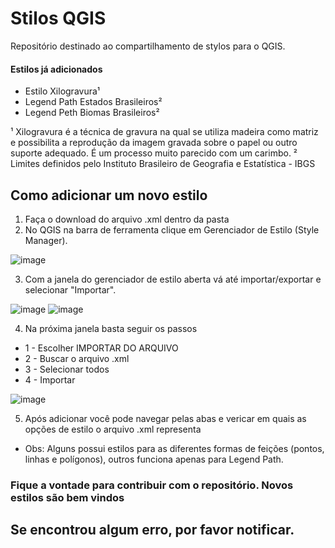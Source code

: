# Stilos QGIS

Repositório destinado ao compartilhamento de stylos para o QGIS. 

#### Estilos já adicionados
 - Estilo Xilogravura¹
 - Legend Path Estados Brasileiros²
 - Legend Peth Biomas Brasileiros²




¹ Xilogravura é a técnica de gravura na qual se utiliza madeira como matriz e possibilita a reprodução da imagem gravada sobre o papel ou outro suporte adequado. É um processo muito parecido com um carimbo.
² Limites definidos pelo Instituto Brasileiro de Geografia e Estatística - IBGS


## Como adicionar um novo estilo

1. Faça o download do arquivo .xml dentro da pasta
2. No QGIS na barra de ferramenta clique em Gerenciador de Estilo (Style Manager).

![image](https://user-images.githubusercontent.com/27819904/123563298-5bc49280-d78a-11eb-8b8e-949dd023d649.png)

3. Com a janela do gerenciador de estilo aberta vá até importar/exportar e selecionar "Importar".

![image](https://user-images.githubusercontent.com/27819904/123563404-d7264400-d78a-11eb-81ff-82e4a157effe.png)         ![image](https://user-images.githubusercontent.com/27819904/123563474-2e2c1900-d78b-11eb-9545-f9e23ee362fd.png)

4. Na próxima janela basta seguir os passos

-   1 - Escolher IMPORTAR DO ARQUIVO
-   2 - Buscar o arquivo .xml
-   3 - Selecionar todos
-   4 - Importar


![image](https://user-images.githubusercontent.com/27819904/123563774-d9899d80-d78c-11eb-89bd-f0bade5a0934.png)

5. Após adicionar você pode navegar pelas abas e vericar em quais as opções de estilo o arquivo .xml representa
- Obs: Alguns possui estilos para as diferentes formas de feições (pontos, linhas e polígonos), outros funciona apenas para Legend Path.

### Fique a vontade para contribuir com o repositório. Novos estilos são bem vindos

## Se encontrou algum erro, por favor notificar. 



 
